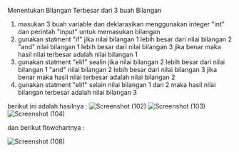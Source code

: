 Menentukan Bilangan Terbesar dari 3 buah Bilangan
1. masukan 3 buah variable dan deklarasikan menggunakan integer  "int" dan perintah "input" untuk memasukan bilangan
2. gunakan statment "if" jika nilai bilangan 1 lebih besar dari nilai bilangan 2 "and" nilai bilangan 1 lebih besar dari nilai bilangan 3    jika benar maka hasil nilai terbesar adalah nilai bilangan 1
3. gunakan statment "elif" sealin jika nilai bilangan 2 lebih besar dari nilai bilangan 1 "and" nilai bilangan 2 lebih besar dari nilai      bilangan 3 jika benar maka hasil nilai terbesar adalah nilai bilangan 2
4. gunakan statment "elif" selain nilai bilangan 1 dan 2 maka hasil nilai bilangan terbesar adalah nilai bilangan 3

berikut ini adalah hasilnya :
![Screenshot (102)](https://user-images.githubusercontent.com/56973033/67866721-f440e480-fb5b-11e9-9350-7fc4d9242f5b.png)
![Screenshot (103)](https://user-images.githubusercontent.com/56973033/67866760-028f0080-fb5c-11e9-9782-e0017739c672.png)
![Screenshot (104)](https://user-images.githubusercontent.com/56973033/67866521-a88e3b00-fb5b-11e9-9d32-ced185d3ac2c.png)

dan berikut flowchartnya :

![Screenshot (108)](https://user-images.githubusercontent.com/56973033/67868828-1851f500-fb5f-11e9-84f9-c29a8f4f6400.png)
